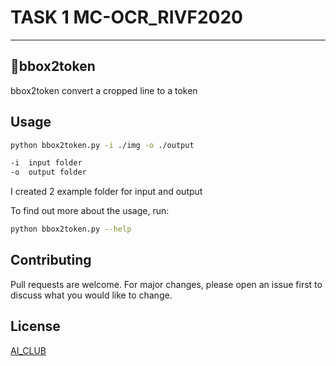 # TASK 1 MC-OCR_RIVF2020

------------------------
🚀bbox2token
------------------------
bbox2token convert a cropped line to a token

## Usage
```bash
python bbox2token.py -i ./img -o ./output

-i	input folder
-o	output folder
```

I created 2 example folder for input and output

To find out more about the usage, run:
```bash
python bbox2token.py --help
```
## Contributing
Pull requests are welcome. For major changes, please open an issue first to discuss what you would like to change.

## License
[AI_CLUB](https://www.facebook.com/uit.cs.aiclub)
